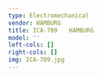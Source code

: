 ```yaml
---
type: Electromechanical
vendor: HAMBURG
title: ICA-709　　HAMBURG
model: ''
left-cols: []
right-cols: []
img: ICA-709.jpg
---
```

